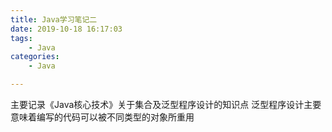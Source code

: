 ```yaml
---
title: Java学习笔记二
date: 2019-10-18 16:17:03
tags: 
    - Java
categories:
    - Java

---
```


主要记录《Java核心技术》关于集合及泛型程序设计的知识点
泛型程序设计主要意味着编写的代码可以被不同类型的对象所重用
<!--more-->